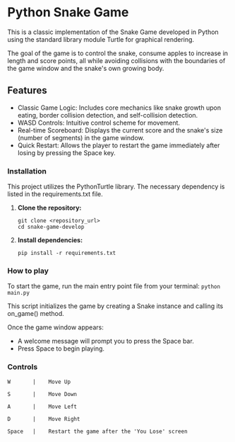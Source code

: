 # Python Snake Game

This is a classic implementation of the Snake Game developed in Python using the standard library module Turtle for graphical rendering.

The goal of the game is to control the snake, consume apples to increase in length and score points, all while avoiding collisions with the boundaries of the game window and the snake's own growing body.

## Features
- Classic Game Logic: Includes core mechanics like snake growth upon eating, border collision detection, and self-collision detection.
- WASD Controls: Intuitive control scheme for movement.
- Real-time Scoreboard: Displays the current score and the snake's size (number of segments) in the game window.
- Quick Restart: Allows the player to restart the game immediately after losing by pressing the Space key.

### Installation

This project utilizes the PythonTurtle library. The necessary dependency is listed in the requirements.txt file.
1. **Clone the repository:**

    ```
    git clone <repository_url>
    cd snake-game-develop
    ```

2. **Install dependencies:**

    ```
    pip install -r requirements.txt
    ```

### How to play
To start the game, run the main entry point file from your terminal:
`python main.py`

This script initializes the game by creating a Snake instance and calling its on_game() method.

Once the game window appears:
- A welcome message will prompt you to press the Space bar.
- Press Space to begin playing.

### Controls
```
W	    |    Move Up 

S	    |    Move Down

A	    |    Move Left 

D	    |    Move Right

Space	|    Restart the game after the 'You Lose' screen
```
